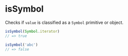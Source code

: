 # isSymbol

Checks if `value` is classified as a `Symbol` primitive or object.

```ts
isSymbol(Symbol.iterator)
// => true

isSymbol('abc')
// => false
```
